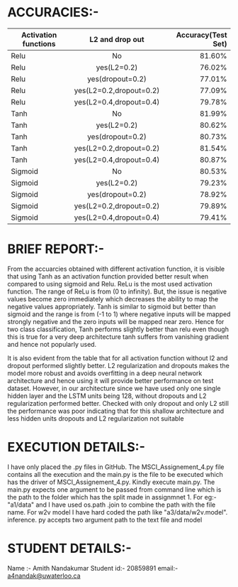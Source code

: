 

# ACCURACIES:-

| Activation functions | L2 and drop out        | Accuracy(Test Set) |
| ------------------   |:----------------------:| ------------------:|
| Relu                 | No                     | 81.60%             |
| Relu                 | yes(L2=0.2)			| 76.02%             |
| Relu                 | yes(dropout=0.2)		| 77.01%             |
| Relu                 | yes(L2=0.2,dropout=0.2)| 77.09%             |
| Relu                 | yes(L2=0.4,dropout=0.4)| 79.78%             |
| Tanh                 | No                     | 81.99%             |
| Tanh                 | yes(L2=0.2)			| 80.62%             |
| Tanh                 | yes(dropout=0.2)		| 80.73%             |
| Tanh                 | yes(L2=0.2,dropout=0.2)| 81.54%             |
| Tanh                 | yes(L2=0.4,dropout=0.4)| 80.87%             |
| Sigmoid              | No                     | 80.53%             |
| Sigmoid              | yes(L2=0.2)			| 79.23%             |
| Sigmoid              | yes(dropout=0.2)		| 78.92%             |
| Sigmoid              | yes(L2=0.2,dropout=0.2)| 79.89%             |
| Sigmoid              | yes(L2=0.4,dropout=0.4)| 79.41%             |


# BRIEF REPORT:-

From the accuarcies obtained with different activation function, it is visible that using Tanh as an activation function provided better result when compared to using sigmoid and Relu. ReLu is the most used activation function. The range of ReLu is from (0 to infinity). But, the issue is negative values become zero immediately which decreases the ability to map the negative values appropriately. Tanh is similar to sigmoid but better than sigmoid and the range is from (-1 to 1) where negative inputs will be mapped strongly negative and the zero inputs will be mapped near zero. Hence for two class classification, Tanh performs slightly better than relu even though this is true for a very deep architecture tanh suffers from vanishing gradient and hence not popularly used. 

It is also evident from the table that for all activation function without l2 and dropout performed slightly better. L2 regularization and dropouts makes the model more robust and avoids overfitting in a deep neural network architecture and hence using it will provide better performance on test dataset. However, in our architecture since we have used only one single hidden layer and the LSTM units being 128, without dropouts and L2 regularization performed better. Checked with only dropout and only L2 still the performance was poor indicating that for this shallow architecture and less hidden units dropouts and L2 regularization not suitable

# EXECUTION DETAILS:-

I have only placed the .py files in GitHub. The MSCI_Assignement_4.py file contains all the execution and the main.py is the file to be executed which has the driver of MSCI_Assignement_4.py. Kindly execute main.py. The main.py expects one argument to be passed from command line which is the path to the folder which has the split made in assignmnet 1. For eg:- "a1/data" and I have used os.path .join to combine the path with the file name. For w2v model I have hard coded the path like "a3/data/w2v.model". 
inference. py accepts two argument path to the text file and model


# STUDENT DETAILS:-
Name :- Amith Nandakumar
Student id:- 20859891
email:- a4nandak@uwaterloo.ca


